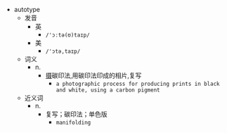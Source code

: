 - autotype
  - 发音
    - 英
      - `/'ɔːtə(ʊ)taɪp/`
    - 美
      - `/'ɔtə,taɪp/`
  - 词义
    - n.
      - [摄](相片的)碳印法,用碳印法印成的相片,复写
        - `a photographic process for producing prints in black and white, using a carbon pigment `
  - 近义词
    - n.
      - 复写；碳印法；单色版
        - `manifolding`
